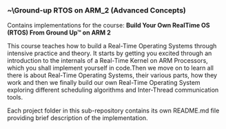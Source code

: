 ### **~\Ground-up RTOS on ARM_2 (Advanced Concepts)<br/>**

Contains implementations for the course: **Build Your Own RealTime OS (RTOS) From Ground Up™ on ARM 2**

This course teaches how to build a Real-Time Operating Systems through intensive practice and theory. It starts by getting you excited through an introduction to the internals of a Real-Time Kernel on ARM Processors, which you shall implement yourself in code.Then we move on to learn all there  is about Real-Time Operating Systems, their various parts, how they work and then we finally build our own Real-Time Operating System exploring different scheduling algorithms and Inter-Thread communication tools.

Each project folder in this sub-repository contains its own README.md file providing brief description of the implementation.
